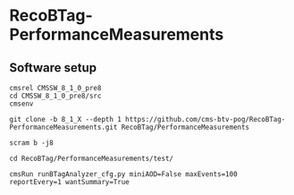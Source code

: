 # RecoBTag-PerformanceMeasurements

## Software setup

```
cmsrel CMSSW_8_1_0_pre8
cd CMSSW_8_1_0_pre8/src
cmsenv

git clone -b 8_1_X --depth 1 https://github.com/cms-btv-pog/RecoBTag-PerformanceMeasurements.git RecoBTag/PerformanceMeasurements

scram b -j8

cd RecoBTag/PerformanceMeasurements/test/

cmsRun runBTagAnalyzer_cfg.py miniAOD=False maxEvents=100 reportEvery=1 wantSummary=True
```

